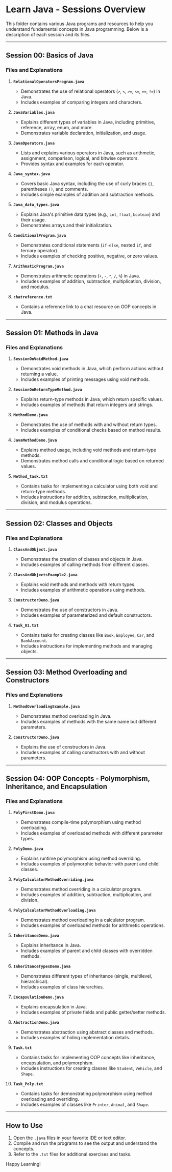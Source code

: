 # Learn Java - Sessions Overview

This folder contains various Java programs and resources to help you understand fundamental concepts in Java programming. Below is a description of each session and its files.

---

## Session 00: Basics of Java

### Files and Explanations

1. **`RelationalOperatorsProgram.java`**
   - Demonstrates the use of relational operators (`>`, `<`, `>=`, `<=`, `==`, `!=`) in Java.
   - Includes examples of comparing integers and characters.

2. **`JavaVariables.java`**
   - Explains different types of variables in Java, including primitive, reference, array, enum, and more.
   - Demonstrates variable declaration, initialization, and usage.

3. **`JavaOperators.java`**
   - Lists and explains various operators in Java, such as arithmetic, assignment, comparison, logical, and bitwise operators.
   - Provides syntax and examples for each operator.

4. **`Java_syntax.java`**
   - Covers basic Java syntax, including the use of curly braces `{}`, parentheses `()`, and comments.
   - Includes simple examples of addition and subtraction methods.

5. **`Java_data_types.java`**
   - Explains Java's primitive data types (e.g., `int`, `float`, `boolean`) and their usage.
   - Demonstrates arrays and their initialization.

6. **`ConditionalProgram.java`**
   - Demonstrates conditional statements (`if-else`, nested `if`, and ternary operator).
   - Includes examples of checking positive, negative, or zero values.

7. **`ArithmaticProgram.java`**
   - Demonstrates arithmetic operations (`+`, `-`, `*`, `/`, `%`) in Java.
   - Includes examples of addition, subtraction, multiplication, division, and modulus.

8. **`chatreference.txt`**
   - Contains a reference link to a chat resource on OOP concepts in Java.

---

## Session 01: Methods in Java

### Files and Explanations

1. **`SessionOnVoidMethod.java`**
   - Demonstrates void methods in Java, which perform actions without returning a value.
   - Includes examples of printing messages using void methods.

2. **`SessionOnReturnTypeMethod.java`**
   - Explains return-type methods in Java, which return specific values.
   - Includes examples of methods that return integers and strings.

3. **`MethodDemo.java`**
   - Demonstrates the use of methods with and without return types.
   - Includes examples of conditional checks based on method results.

4. **`JavaMethodDemo.java`**
   - Explains method usage, including void methods and return-type methods.
   - Demonstrates method calls and conditional logic based on returned values.

5. **`Method_task.txt`**
   - Contains tasks for implementing a calculator using both void and return-type methods.
   - Includes instructions for addition, subtraction, multiplication, division, and modulus operations.

---

## Session 02: Classes and Objects

### Files and Explanations

1. **`ClassAndObject.java`**
   - Demonstrates the creation of classes and objects in Java.
   - Includes examples of calling methods from different classes.

2. **`ClassAndObjectsExample2.java`**
   - Explains void methods and methods with return types.
   - Includes examples of arithmetic operations using methods.

3. **`ConstructorDemo.java`**
   - Demonstrates the use of constructors in Java.
   - Includes examples of parameterized and default constructors.

4. **`Task_01.txt`**
   - Contains tasks for creating classes like `Book`, `Employee`, `Car`, and `BankAccount`.
   - Includes instructions for implementing methods and managing objects.

---

## Session 03: Method Overloading and Constructors

### Files and Explanations

1. **`MethodOverloadingExample.java`**
   - Demonstrates method overloading in Java.
   - Includes examples of methods with the same name but different parameters.

2. **`ConstructorDemo.java`**
   - Explains the use of constructors in Java.
   - Includes examples of calling constructors with and without parameters.

---

## Session 04: OOP Concepts - Polymorphism, Inheritance, and Encapsulation

### Files and Explanations

1. **`PolyFirstDemo.java`**
   - Demonstrates compile-time polymorphism using method overloading.
   - Includes examples of overloaded methods with different parameter types.

2. **`PolyDemo.java`**
   - Explains runtime polymorphism using method overriding.
   - Includes examples of polymorphic behavior with parent and child classes.

3. **`PolyCalculatorMethodOverriding.java`**
   - Demonstrates method overriding in a calculator program.
   - Includes examples of addition, subtraction, multiplication, and division.

4. **`PolyCalculatorMethodOverloading.java`**
   - Demonstrates method overloading in a calculator program.
   - Includes examples of overloaded methods for arithmetic operations.

5. **`InheritanceDemo.java`**
   - Explains inheritance in Java.
   - Includes examples of parent and child classes with overridden methods.

6. **`InheritanceTypesDemo.java`**
   - Demonstrates different types of inheritance (single, multilevel, hierarchical).
   - Includes examples of class hierarchies.

7. **`EncapsulationDemo.java`**
   - Explains encapsulation in Java.
   - Includes examples of private fields and public getter/setter methods.

8. **`AbstractionDemo.java`**
   - Demonstrates abstraction using abstract classes and methods.
   - Includes examples of hiding implementation details.

9. **`Task.txt`**
   - Contains tasks for implementing OOP concepts like inheritance, encapsulation, and polymorphism.
   - Includes instructions for creating classes like `Student`, `Vehicle`, and `Shape`.

10. **`Task_Poly.txt`**
    - Contains tasks for demonstrating polymorphism using method overloading and overriding.
    - Includes examples of classes like `Printer`, `Animal`, and `Shape`.

---

## How to Use
1. Open the `.java` files in your favorite IDE or text editor.
2. Compile and run the programs to see the output and understand the concepts.
3. Refer to the `.txt` files for additional exercises and tasks.

Happy Learning!
